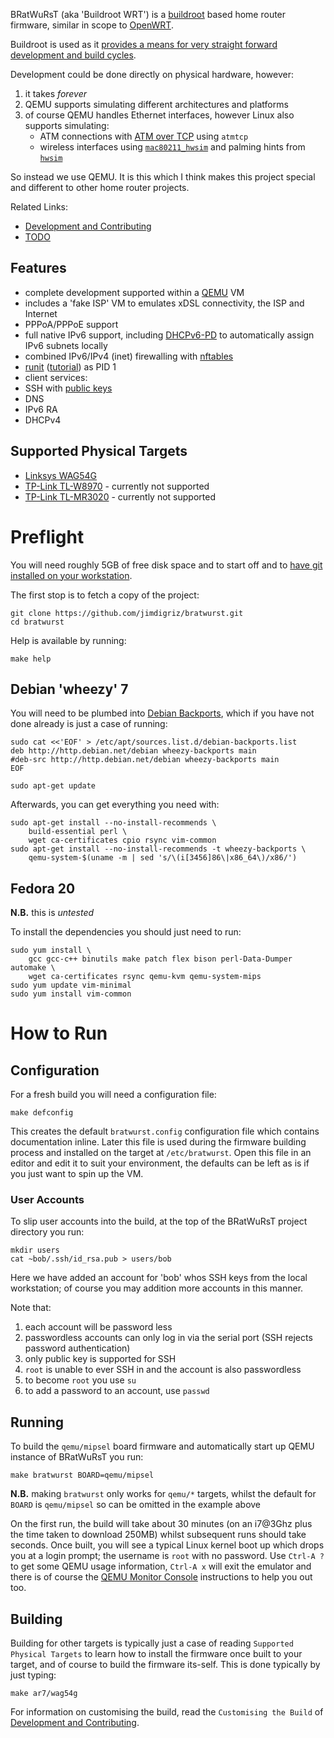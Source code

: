 BRatWuRsT (aka 'Buildroot WRT') is a [buildroot](http://buildroot.uclibc.org/) based home router firmware, similar in scope to [OpenWRT](https://openwrt.org/).

Buildroot is used as it [provides a means for very straight forward development and build cycles](http://elinux.org/images/2/2a/Using-buildroot-real-project.pdf).

Development could be done directly on physical hardware, however:

 1. it takes *forever*
 1. QEMU supports simulating different architectures and platforms
 1. of course QEMU handles Ethernet interfaces, however Linux also supports simulating:
     * ATM connections with [ATM over TCP](http://tldp.org/HOWTO/ATM-Linux-HOWTO/device-setup.html#DEVICE-SETUP.ATM-OVER-TCP-SETUP) using `atmtcp`
     * wireless interfaces using [`mac80211_hwsim`](https://www.kernel.org/doc/Documentation/networking/mac80211_hwsim/README) and palming hints from [`hwsim`](http://hostap.epitest.fi/cgit/hostap/tree/tests/hwsim)

So instead we use QEMU.  It is this which I think makes this project special and different to other home router projects.

Related Links:

 * [Development and Contributing](DEVELOPMENT.md)
 * [TODO](TODO.md)

## Features

 * complete development supported within a [QEMU](http://www.qemu.org/) VM
 * includes a 'fake ISP' VM to emulates xDSL connectivity, the ISP and Internet
 * PPPoA/PPPoE support
 * full native IPv6 support, including [DHCPv6-PD](http://en.wikipedia.org/wiki/Prefix_delegation) to automatically assign IPv6 subnets locally
 * combined IPv6/IPv4 (inet) firewalling with [nftables](http://wiki.nftables.org/)
 * [runit](http://smarden.org/runit/) ([tutorial](http://www.sanityinc.com/articles/init-scripts-considered-harmful/)) as PID 1
 * client services:
  * SSH with [public keys](https://macnugget.org/projects/publickeys/)
  * DNS
  * IPv6 RA
  * DHCPv4

## Supported Physical Targets

 * [Linksys WAG54G](board/ar7/wag54g/README.md)
 * [TP-Link TL-W8970](board/tp-link/tl-w8970/README.md) - currently not supported
 * [TP-Link TL-MR3020](board/tp-link/tl-mr3020/README.md) - currently not supported

# Preflight

You will need roughly 5GB of free disk space and to start off and to [have git installed on your workstation](http://git-scm.com/book/en/Getting-Started-Installing-Git).

The first stop is to fetch a copy of the project:

    git clone https://github.com/jimdigriz/bratwurst.git
    cd bratwurst

Help is available by running:

    make help

## Debian 'wheezy' 7

You will need to be plumbed into [Debian Backports](http://backports.debian.org/), which if you have not done already is just a case of running:

    sudo cat <<'EOF' > /etc/apt/sources.list.d/debian-backports.list
    deb http://http.debian.net/debian wheezy-backports main
    #deb-src http://http.debian.net/debian wheezy-backports main
    EOF
    
    sudo apt-get update

Afterwards, you can get everything you need with:

    sudo apt-get install --no-install-recommends \
    	build-essential perl \
    	wget ca-certificates cpio rsync vim-common
    sudo apt-get install --no-install-recommends -t wheezy-backports \
    	qemu-system-$(uname -m | sed 's/\(i[3456]86\|x86_64\)/x86/')

## Fedora 20

**N.B.** this is *untested*

To install the dependencies you should just need to run:

    sudo yum install \
    	gcc gcc-c++ binutils make patch flex bison perl-Data-Dumper automake \
    	wget ca-certificates rsync qemu-kvm qemu-system-mips
    sudo yum update vim-minimal
    sudo yum install vim-common

# How to Run

## Configuration

For a fresh build you will need a configuration file:

    make defconfig

This creates the default `bratwurst.config` configuration file which contains documentation inline.  Later this file is used during the firmware building process and installed on the target at `/etc/bratwurst`.  Open this file in an editor and edit it to suit your environment, the defaults can be left as is if you just want to spin up the VM.

### User Accounts

To slip user accounts into the build, at the top of the BRatWuRsT project directory you run:

    mkdir users
    cat ~bob/.ssh/id_rsa.pub > users/bob

Here we have added an account for 'bob' whos SSH keys from the local workstation; of course you may addition more accounts in this manner.

Note that:

 1. each account will be password less
 1. passwordless accounts can only log in via the serial port (SSH rejects password authentication)
 1. only public key is supported for SSH
 1. `root` is unable to ever SSH in and the account is also passwordless
 1. to become `root` you use `su`
 1. to add a password to an account, use `passwd`

## Running

To build the `qemu/mipsel` board firmware and automatically start up QEMU instance of BRatWuRsT you run:

    make bratwurst BOARD=qemu/mipsel

**N.B.** making `bratwurst` only works for `qemu/*` targets, whilst the default for `BOARD` is `qemu/mipsel` so can be omitted in the example above

On the first run, the build will take about 30 minutes (on an i7@3Ghz plus the time taken to download 250MB) whilst subsequent runs should take seconds.  Once built, you will see a typical Linux kernel boot up which drops you at a login prompt; the username is `root` with no password.  Use `Ctrl-A ?` to get some QEMU usage information, `Ctrl-A x` will exit the emulator and there is of course the [QEMU Monitor Console](http://wiki.qemu.org/download/qemu-doc.html#pcsys_005fmonitor) instructions to help you out too.

## Building

Building for other targets is typically just a case of reading `Supported Physical Targets` to learn how to install the firmware once built to your target, and of course to build the firmware its-self.  This is done typically by just typing:

    make ar7/wag54g

For information on customising the build, read the `Customising the Build` of [Development and Contributing](DEVELOPMENT.md).

